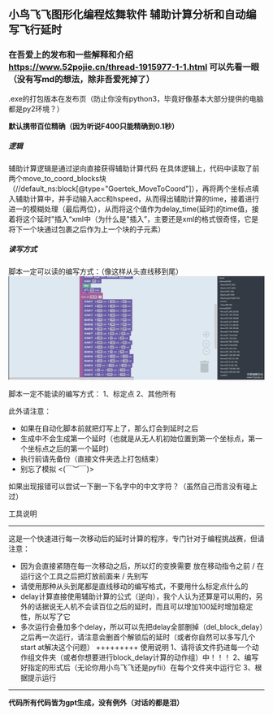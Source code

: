 ## 小鸟飞飞图形化编程炫舞软件 辅助计算分析和自动编写飞行延时
###  **在吾爱上的发布和一些解释和介绍   https://www.52pojie.cn/thread-1915977-1-1.html**   可以先看一眼（没有写md的想法，除非吾爱死掉了）

.exe的打包版本在发布页（防止你没有python3，毕竟好像基本大部分提供的电脑都是py2环境？）


**默认携带百位精确（因为听说F400只能精确到0.1秒）**



##### 逻辑
辅助计算逻辑是通过逆向直接获得辅助计算代码
在具体逻辑上，代码中读取了前两个move_to_coord_blocks块（//default_ns:block[@type="Goertek_MoveToCoord"]），再将两个坐标点填入辅助计算中，并手动输入acc和hspeed，从而得出辅助计算的time，接着进行进一的模糊处理（最后两位），从而将这个值作为delay_time(延时)的time值，接着将这个延时"插入“xml中（为什么是"插入”，主要还是xml的格式很奇怪，它是将下一个块通过<next>包裹之后作为上一个块的子元素）




##### 读写方式
脚本一定可以读的编写方式：（像这样从头直线移到尾）
![alt text](image.png)

脚本一定不能读的编写方式：
1、标定点
2、其他所有

此外请注意：
 - 如果在自动化脚本前就把灯写上了，那么灯会到延时之后
 - 生成中不会生成第一个延时（也就是从无人机初始位置到第一个坐标点，第一个坐标点之后的第一个延时）
 - 执行前请先备份（直接文件夹选上打包结束）
 - 别忘了模拟 <(￣︶￣)>

如果出现报错可以尝试一下删一下名字中的中文字符？（虽然自己而言没有碰上过）



工具说明
***************************
这是一个快速进行每一次移动后的延时计算的程序，专门针对于编程挑战赛，但请注意：
 - 因为会直接紧随在每一次移动之后，所以灯的变换需要 放在移动指令之前 / 在运行这个工具之后把灯放前面来 / 先别写
 - 请使用那种从头到尾都是直线移动的编写格式，不要用什么标定点什么的
 - delay计算直接使用辅助计算的公式（逆向），我个人认为还算是可以用的，另外的话据说无人机不会读百位之后的延时，而且可以增加100延时增加稳定性，所以写了它
 - 多次运行会叠加多个delay，所以可以先把delay全部删掉（del_block_delay）之后再一次运行，请注意会删首个解锁后的延时（或者你自然可以多写几个start at解决这个问题）
+++++++++
使用说明
1、请将该文件扔进每一个动作组文件夹（或者你想要进行block_delay计算的动作组）中！！！
2、编写好指定的形式后（无论你用小鸟飞飞还是pyfii）在每个文件夹中运行它
3、根据提示运行
***************************



**代码所有代码皆为gpt生成，没有例外（对话的都是泪）**
